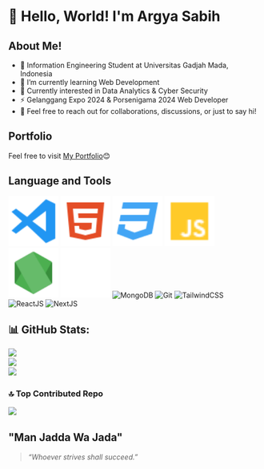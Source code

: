 # 👋 Hello, World! I'm Argya Sabih

## About Me!
- 🏫 Information Engineering Student at Universitas Gadjah Mada, Indonesia
- 🌱 I’m currently learning Web Development
- 👀 Currently interested in Data Analytics & Cyber Security
- ⚡ Gelanggang Expo 2024 & Porsenigama 2024 Web Developer
- 💬 Feel free to reach out for collaborations, discussions, or just to say hi!
  
## Portfolio
Feel free to visit <a href="https://argyasabih.github.io/Portfolio-Website/" target="_blank">My Portfolio</a>😊

## Language and Tools
<span><img src="https://raw.githubusercontent.com/PKief/vscode-material-icon-theme/23386ba86f169c4b2505e81ad5e527d9bd66d657/icons/vscode.svg" alt="vscode" width="100" height="100">
<img src="https://raw.githubusercontent.com/PKief/vscode-material-icon-theme/23386ba86f169c4b2505e81ad5e527d9bd66d657/icons/html.svg" alt="HTML" width="100" height="100">
<img src="https://raw.githubusercontent.com/PKief/vscode-material-icon-theme/23386ba86f169c4b2505e81ad5e527d9bd66d657/icons/css.svg" alt="CSS" width="100" height="100">
<img src="https://raw.githubusercontent.com/PKief/vscode-material-icon-theme/23386ba86f169c4b2505e81ad5e527d9bd66d657/icons/javascript.svg" alt="Javascript" width="100" height="100">
<img src="https://raw.githubusercontent.com/PKief/vscode-material-icon-theme/23386ba86f169c4b2505e81ad5e527d9bd66d657/icons/nodejs_alt.svg" alt="NodeJS" width="100" height="100">
<img src="https://raw.githubusercontent.com/bestofjs/bestofjs/master/apps/bestofjs-nextjs/public/logos/express.dark.svg" alt="ExpressJS" width="100" height="100">
<img src="https://user-images.githubusercontent.com/25181517/182884177-d48a8579-2cd0-447a-b9a6-ffc7cb02560e.png" alt="MongoDB" width="100" height="100">
<img src="https://user-images.githubusercontent.com/25181517/192108372-f71d70ac-7ae6-4c0d-8395-51d8870c2ef0.png" alt="Git" width="100" height="100">
<img src="https://user-images.githubusercontent.com/25181517/202896760-337261ed-ee92-4979-84c4-d4b829c7355d.png" alt="TailwindCSS" width="100" height="100">
<img src="https://user-images.githubusercontent.com/25181517/183897015-94a058a6-b86e-4e42-a37f-bf92061753e5.png" alt="ReactJS" width="100" height="100">
<img src="https://github.com/marwin1991/profile-technology-icons/assets/136815194/5f8c622c-c217-4649-b0a9-7e0ee24bd704" alt="NextJS" width="100" height="100"></span>

## 📊 GitHub Stats:
![](https://github-readme-stats.vercel.app/api?username=ArgyaSabih&theme=dark&hide_border=false&include_all_commits=false&count_private=false)<br/>
![](https://github-readme-streak-stats.herokuapp.com/?user=ArgyaSabih&theme=dark&hide_border=false)<br/>
![](https://github-readme-stats.vercel.app/api/top-langs/?username=ArgyaSabih&theme=dark&hide_border=false&include_all_commits=false&count_private=false&layout=compact)

### 🔝 Top Contributed Repo
![](https://github-contributor-stats.vercel.app/api?username=ArgyaSabih&limit=5&theme=dark&combine_all_yearly_contributions=true)

## "Man Jadda Wa Jada"
> _“Whoever strives shall succeed.”_


<!-- Proudly created with GPRM ( https://gprm.itsvg.in ) -->

<!---
ArgyaSabih/ArgyaSabih is a ✨ special ✨ repository because its `README.md` (this file) appears on your GitHub profile.
You can click the Preview link to take a look at your changes.
--->
